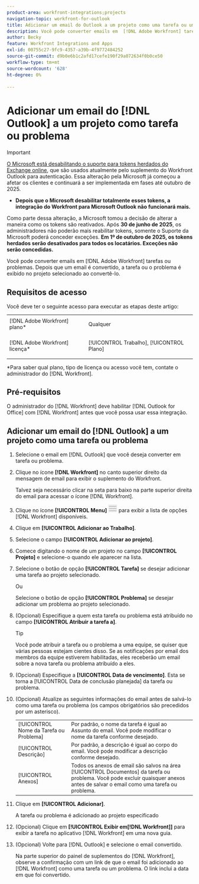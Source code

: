 ```yaml
---
product-area: workfront-integrations;projects
navigation-topic: workfront-for-outlook
title: Adicionar um email do Outlook a um projeto como uma tarefa ou um problema
description: Você pode converter emails em  [!DNL Adobe Workfront] tarefas ou problemas. Depois que um email é convertido, a tarefa ou o problema é exibido no projeto selecionado ao convertê-lo.
author: Becky
feature: Workfront Integrations and Apps
exl-id: 00755c27-9fc9-4357-a39b-4f9772484252
source-git-commit: d9b0e6b1c2afd17cefe190f29a072634f0b0ce50
workflow-type: tm+mt
source-wordcount: '628'
ht-degree: 0%

---
```


# Adicionar um email do [!DNL Outlook] a um projeto como tarefa ou problema

>[!IMPORTANT]
>
>[O Microsoft está desabilitando o suporte para tokens herdados do Exchange online](https://learn.microsoft.com/en-us/office/dev/add-ins/outlook/faq-nested-app-auth-outlook-legacy-tokens), que são usados atualmente pelo suplemento do Workfront Outlook para autenticação. Essa alteração pela Microsoft já começou a afetar os clientes e continuará a ser implementada em fases até outubro de 2025.
>
>* **Depois que o Microsoft desabilitar totalmente esses tokens, a integração do Workfront para Microsoft Outlook não funcionará mais.**
>
>Como parte dessa alteração, a Microsoft tomou a decisão de alterar a maneira como os tokens são reativados. Após **30 de junho de 2025**, os administradores não poderão mais reabilitar tokens, somente o Suporte da Microsoft poderá conceder exceções. **Em 1º de outubro de 2025, os tokens herdados serão desativados para todos os locatários. Exceções não serão concedidas.**

Você pode converter emails em [!DNL Adobe Workfront] tarefas ou problemas. Depois que um email é convertido, a tarefa ou o problema é exibido no projeto selecionado ao convertê-lo.

## Requisitos de acesso

Você deve ter o seguinte acesso para executar as etapas deste artigo:

<table style="table-layout:auto"> 
 <col> 
 <col> 
 <tbody> 
  <tr> 
   <td role="rowheader">[!DNL Adobe Workfront] plano*</td> 
   <td> <p>Qualquer</p> </td> 
  </tr> 
  <tr> 
   <td role="rowheader">[!DNL Adobe Workfront] licença*</td> 
   <td> <p>[!UICONTROL Trabalho], [!UICONTROL Plano]</p> </td> 
  </tr> 
 </tbody> 
</table>

&#42;Para saber qual plano, tipo de licença ou acesso você tem, contate o administrador do [!DNL Workfront].

## Pré-requisitos

O administrador do [!DNL Workfront] deve habilitar [!DNL Outlook for Office] com [!DNL Workfront] antes que você possa usar essa integração.

## Adicionar um email do [!DNL Outlook] a um projeto como uma tarefa ou problema

1. Selecione o email em [!DNL Outlook] que você deseja converter em tarefa ou problema.
1. Clique no ícone **[!DNL Workfront]** no canto superior direito da mensagem de email para exibir o suplemento do Workfront.

   Talvez seja necessário clicar na seta para baixo na parte superior direita do email para acessar o ícone [!DNL Workfront].

1. Clique no ícone **[!UICONTROL Menu]** ![o365_addin_menu_icon.png](assets/o365-addin-menu2-icon.png) para exibir a lista de opções [!DNL Workfront] disponíveis.



1. Clique em **[!UICONTROL Adicionar ao Trabalho]**.

1. Selecione o campo **[!UICONTROL Adicionar ao projeto]**.
1. Comece digitando o nome de um projeto no campo **[!UICONTROL Projeto]** e selecione-o quando ele aparecer na lista.
1. Selecione o botão de opção **[!UICONTROL Tarefa]** se desejar adicionar uma tarefa ao projeto selecionado.

   Ou

   Selecione o botão de opção **[!UICONTROL Problema]** se desejar adicionar um problema ao projeto selecionado.

1. (Opcional) Especifique a quem esta tarefa ou problema está atribuído no campo **[!UICONTROL Atribuir a tarefa a]**.

   >[!TIP]
   >
   >Você pode atribuir a tarefa ou o problema a uma equipe, se quiser que várias pessoas estejam cientes disso. Se as notificações por email dos membros da equipe estiverem habilitadas, eles receberão um email sobre a nova tarefa ou problema atribuído a eles.


1. (Opcional) Especifique a **[!UICONTROL Data de vencimento]**. Esta se torna a [!UICONTROL Data de conclusão planejada] da tarefa ou problema.
1. (Opcional) Atualize as seguintes informações do email antes de salvá-lo como uma tarefa ou problema (os campos obrigatórios são precedidos por um asterisco).

   <table style="table-layout:auto">
      <tr>
        <td>[!UICONTROL Nome da Tarefa ou Problema]</td>
        <td>Por padrão, o nome da tarefa é igual ao Assunto do email. Você pode modificar o nome da tarefa conforme desejado.</td>
        <td></td>
      </tr>
      <tr>
        <td>[!UICONTROL Descrição]</td>
        <td>Por padrão, a descrição é igual ao corpo do email. Você pode modificar a descrição conforme desejado.</td>
      </tr>
      <tr>
        <td>[!UICONTROL Anexos]</td>
        <td>Todos os anexos de email são salvos na área [!UICONTROL Documentos] da tarefa ou problema. Você pode excluir quaisquer anexos antes de salvar o email como uma tarefa ou problema.</td>
      </tr>
   </table>

1. Clique em **[!UICONTROL Adicionar]**.

   A tarefa ou problema é adicionado ao projeto especificado

1. (Opcional) Clique em **[!UICONTROL Exibir em[!DNL Workfront]]** para exibir a tarefa no aplicativo [!DNL Workfront] em uma nova guia.

1. (Opcional) Volte para [!DNL Outlook] e selecione o email convertido.

   Na parte superior do painel de suplementos do [!DNL Workfront], observe a confirmação com um link de que o email foi adicionado ao [!DNL Workfront] como uma tarefa ou um problema. O link inclui a data em que foi convertido.



